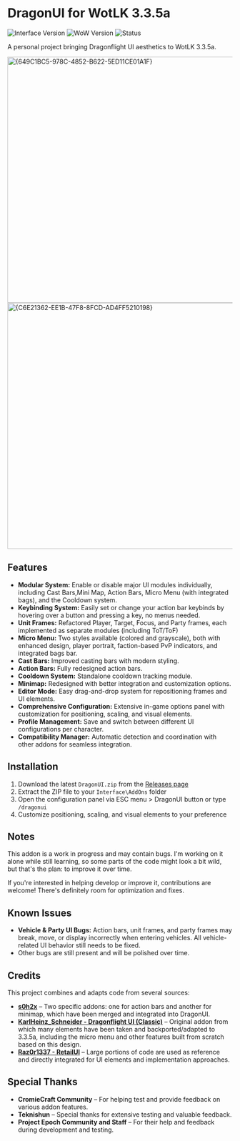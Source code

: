 # DragonUI for WotLK 3.3.5a

![Interface Version](https://img.shields.io/badge/Interface-30300-blue)
![WoW Version](https://img.shields.io/badge/WoW-3.3.5a-orange)
![Status](https://img.shields.io/badge/Status-Stable-green)

A personal project bringing Dragonflight UI aesthetics to WotLK 3.3.5a.

<img width="816" height="551" alt="{649C1BC5-978C-4852-B622-5ED11CE01A1F}" src="https://github.com/user-attachments/assets/54b8d8df-caf2-40e4-bb1e-5fec3a7f5039" />
<img width="816" height="551" alt="{C6E21362-EE1B-47F8-8FCD-AD4FF5210198}" src="https://github.com/user-attachments/assets/4e759a8a-f2b1-40d0-aaa7-a22d79f9d126" />

## Features

*   **Modular System:** Enable or disable major UI modules individually, including Cast Bars,Mini Map, Action Bars, Micro Menu (with integrated bags), and the Cooldown system.
*   **Keybinding System:** Easily set or change your action bar keybinds by hovering over a button and pressing a key, no menus needed.
*   **Unit Frames:** Refactored Player, Target, Focus, and Party frames, each implemented as separate modules (including ToT/ToF)
*   **Micro Menu:** Two styles available (colored and grayscale), both with enhanced design, player portrait, faction-based PvP indicators, and integrated bags bar.
*   **Cast Bars:** Improved casting bars with modern styling.
*   **Action Bars:** Fully redesigned action bars.
*   **Cooldown System:** Standalone cooldown tracking module.
*   **Minimap:** Redesigned with better integration and customization options.
*   **Editor Mode:** Easy drag-and-drop system for repositioning frames and UI elements.
*   **Comprehensive Configuration:** Extensive in-game options panel with customization for positioning, scaling, and visual elements.
*   **Profile Management:** Save and switch between different UI configurations per character.
*   **Compatibility Manager:** Automatic detection and coordination with other addons for seamless integration.

## Installation

1. Download the latest `DragonUI.zip` from the [Releases page](https://github.com/NeticSoul/DragonUI/releases)
2. Extract the ZIP file to your `Interface\AddOns` folder
3. Open the configuration panel via ESC menu > DragonUI button or type `/dragonui`
4. Customize positioning, scaling, and visual elements to your preference

## Notes

This addon is a work in progress and may contain bugs. I'm working on it alone while still learning, so some parts of the code might look a bit wild, but that's the plan: to improve it over time.

If you're interested in helping develop or improve it, contributions are welcome! There's definitely room for optimization and fixes.

## Known Issues

- **Vehicle & Party UI Bugs:** Action bars, unit frames, and party frames may break, move, or display incorrectly when entering vehicles. All vehicle-related UI behavior still needs to be fixed.
- Other bugs are still present and will be polished over time.

## Credits

This project combines and adapts code from several sources:

- **[s0h2x](https://github.com/s0h2x)** – Two specific addons: one for action bars and another for minimap, which have been merged and integrated into DragonUI.
- **[KarlHeinz_Schneider - Dragonflight UI (Classic)](https://www.curseforge.com/wow/addons/dragonflight-ui-classic)** – Original addon from which many elements have been taken and backported/adapted to 3.3.5a, including the micro menu and other features built from scratch based on this design.
- **[Raz0r1337 - RetailUI](https://github.com/Raz0r1337/RetailUI)** – Large portions of code are used as reference and directly integrated for UI elements and implementation approaches.

## Special Thanks

- **CromieCraft Community** – For helping test and provide feedback on various addon features.
- **Teknishun** – Special thanks for extensive testing and valuable feedback.
- **Project Epoch Community and Staff** – For their help and feedback during development and testing.

